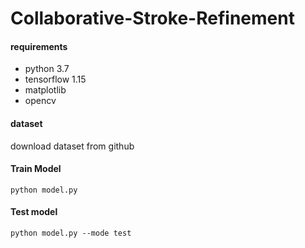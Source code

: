 # Collaborative-Stroke-Refinement

#### requirements
- python 3.7
- tensorflow 1.15
- matplotlib
- opencv
#### dataset
download dataset from github
#### Train Model
`python model.py`


#### Test model

`python model.py --mode test`
